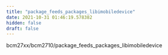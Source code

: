 ```yaml
---
title: "package_feeds_packages_libimobiledevice"
date: 2021-10-31 01:46:19.578382
hidden: false
draft: false
---
```


bcm27xx/bcm2710/package_feeds_packages_libimobiledevice

